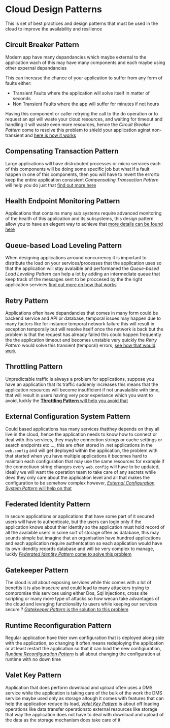 # Cloud Design Patterns

This is set of best practices and design patterns that must be used in the cloud to improve the availability and resilience

## Circuit Breaker Pattern

Modern app have many depandancies which maybe external to the application wach of this may have many components and each maybe using other expernal depandancies

This can increase the chance of your application to suffer from any form of faults either:

- Transient Faults where the application will solve itself in matter of seconds
- Non Transient Faults where the app will suffer for minutes if not hours

Having this component or caller retrying the call to the do operation or to request an api will waste your cloud resources, and waiting for timeout and handling it will waste even more resources, hence the *Circuit Breaker Pattern* come to resolve this problem to shield your application aginst non-transient and [here is how it works](CircuitBreaker/README.md)


## Compensating Transaction Pattern

Large applications will have distrubuted processes or micro services each of this components will be doing some specific job but what if a fault happen in one of this components, then you will have to revert the errorto keep the entire application consistent *Compensating Transaction Pattern* will help you do just that [find out more here](CompensatingTransaction/README.md)


## Health Endpoint Monitoring Pattern

Applications that contains many sub systems require advanced monitoring of the health of this application and its subsystems, this design pattern allow you to have an elegent way to achieve that [more details can be found here](HealthEndpointMonitoring/README.md)

## Queue-based Load Leveling Pattern

When designing applications arround concurrency it is important to distribute the load on your services/processes that the application uses so that the application will stay avalaible and performaned the *Queue-based Load Leveling Pattern* can help a lot by adding an intermediate queue that keep track of the messages sent to be proccesed by the the right application services [find out more on how that works](Queue-basedLoadLeveling/README.md)


## Retry Pattern

Applications often have depandancies that comes in many form could be backend service and API or database, temporal issues may happen due to many factors like for instance temporal network failure this will result in exception temporally but will resolve itself once the network is back but the problem is that the request has already failed this could happen frequently the the application timeout and becomes unstable very quickly the *Retry Pattern* would solve this transient (temporal) errors, [see how that would work](Retry/README.md)

## Throttling Pattern

Unpredictable traffic is always a problem for applications, suppose you have an application that its traffic suddenly increases this means that the application resources will become insufficient if not unavalaible with time, that will result in users having very poor experiance which you want to avoid, luckly the [**Throttling Pattern** will help you avoid that](Throttling/README.md)

## External Configuration System Pattern

Could based applications has many services thatthey depends on they all live in the cloud, hence the application needs to know how to connect or deal with this services, they maybe connection strings or cache settings or search endpoints etc ..., this are often stored in .net applications in the `web.config` and will get deployed within the application, the problem with that started when you have multiple applications it becomes hard to maintain each configuration that may use the same resources for example if the connectiuon string changes every `web.config` will have to be updated, ideally we will want the operation team to take care of any secrets while devs they only care about the application level and all that makes the configuration to be somehow complex however, 
[*External Configuration System Pattern* will help on that](ExternalConfigurationSystem/README.md)

## Federated Identity Pattern

In secure applications or applications that have some part of it secured users will have to authenticate, but the users can login only if the application knows about thier identity so the application must hold record of all the avalaible users in some sort of storage often as database, this may sounds simple but imagine that an organisation have hundred applications and each application require authentcation so each application would have its own idendity records database and will be very complex to manage, luckly [*Federated Identity Pattern* come to solve this problem](FederatedIdentity/README.md)

## Gatekeeper Pattern

The cloud is all about exposing services while this comes with a lot of beneftis it is also insecure and could lead to many attackers trying to compromise this services using either Dos, Sql injections, cross site scripting or many more type of attacks so how wecan take advantages of the cloud and levraging functionality to users while keeping our services secure ? [*Gatekeeper Pattern* is the solution to this problem](Gatekeeper/README.md)

## Runtime Reconfiguration Pattern

Regular application have thier own configuration that is deployed along side with the application, so changing it often means redeploying the application or at least restart the application so that it can load the new configiuration, [*Runtime Reconfiguration Pattern*](RuntimeReconfiguration/README.md) is all about changing the configuration at runtime with no down time

## Valet Key Pattern

Application that does perform download and upload often uses a DMS service while the application is taking care of the bulk of the work the DMS service maybe used only as storage altough it comes with features that can help the application reduce its load, 
[*Valet Key Pattern*](ValetKey/README.md) is about off loading operations like data transfer operationsto external resources like storage that way the application does not have to deal with download and upload of the data as the storage mechanism does take care of it